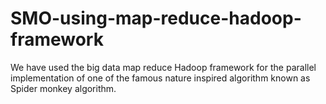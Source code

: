 # SMO-using-map-reduce-hadoop-framework
We have used the big data map reduce Hadoop framework for the parallel implementation of one of the famous nature inspired algorithm known as Spider monkey algorithm.
